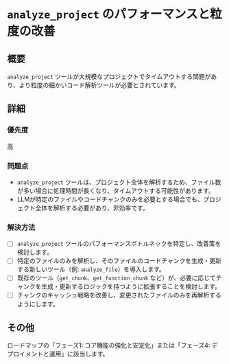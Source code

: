 # `analyze_project` のパフォーマンスと粒度の改善

## 概要

`analyze_project` ツールが大規模なプロジェクトでタイムアウトする問題があり、より粒度の細かいコード解析ツールが必要とされています。

## 詳細

### 優先度

高

### 問題点

- `analyze_project` ツールは、プロジェクト全体を解析するため、ファイル数が多い場合に処理時間が長くなり、タイムアウトする可能性があります。
- LLMが特定のファイルやコードチャンクのみを必要とする場合でも、プロジェクト全体を解析する必要があり、非効率です。

### 解決方法

- [ ] `analyze_project` ツールのパフォーマンスボトルネックを特定し、改善策を検討します。
- [ ] 特定のファイルのみを解析し、そのファイルのコードチャンクを生成・更新する新しいツール（例: `analyze_file`）を導入します。
- [ ] 既存のツール（`get_chunk`、`get_function_chunk` など）が、必要に応じてチャンクを生成・更新するロジックを持つように拡張することを検討します。
- [ ] チャンクのキャッシュ戦略を改善し、変更されたファイルのみを再解析するようにします。

## その他

ロードマップの「フェーズ1: コア機能の強化と安定化」または「フェーズ4: デプロイメントと運用」に該当します。
